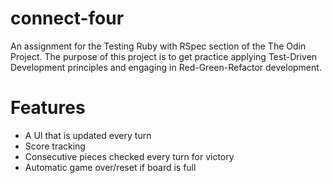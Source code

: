 # connect-four
An assignment for the Testing Ruby with RSpec section of the The Odin Project. The purpose of this project is to get practice applying Test-Driven Development principles and engaging in Red-Green-Refactor development.

# Features
* A UI that is updated every turn
* Score tracking
* Consecutive pieces checked every turn for victory
* Automatic game over/reset if board is full